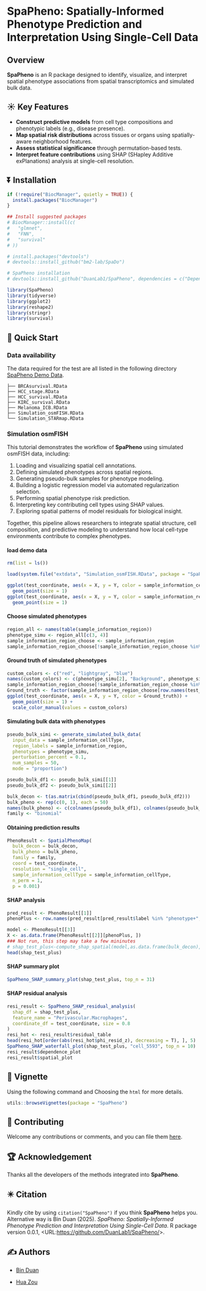 <!-- README.md is generated from README.Rmd. Please edit that file -->

# SpaPheno: Spatially-Informed Phenotype Prediction and Interpretation Using Single-Cell Data

## Overview

**SpaPheno** is an R package designed to identify, visualize, and
interpret spatial phenotype associations from spatial transcriptomics
and simulated bulk data.

## :sunny: Key Features

- **Construct predictive models** from cell type compositions and
  phenotypic labels (e.g., disease presence).
- **Map spatial risk distributions** across tissues or organs using
  spatially-aware neighborhood features.
- **Assess statistical significance** through permutation-based tests.
- **Interpret feature contributions** using SHAP (SHapley Additive
  exPlanations) analysis at single-cell resolution.

## :arrow_double_down: Installation

``` r
if (!require("BiocManager", quietly = TRUE)) {
  install.packages("BiocManager")
}

## Install suggested packages
# BiocManager::install(c(
#   "glmnet",
#   "FNN",
#   "survival"
# ))

# install.packages("devtools")
# devtools::install_github("bm2-lab/SpaDo")

# SpaPheno installation
# devtools::install_github("DuanLab1/SpaPheno", dependencies = c("Depends", "Imports", "LinkingTo"))

library(SpaPheno)
library(tidyverse)
library(ggplot2)
library(reshape2)
library(stringr)
library(survival)
```

## 🚀 Quick Start

### Data availability

The data required for the test are all listed in the following directory
[SpaPheno Demo
Data](https://www.jianguoyun.com/d/home#/sandbox/1b33454/663a25cbfea24b7b/%2F/).

    ├── BRCAsurvival.RData
    ├── HCC_stage.RData
    ├── HCC_survival.RData
    ├── KIRC_survival.RData
    ├── Melanoma_ICB.RData
    ├── Simulation_osmFISH.RData
    └── Simulation_STARmap.RData

### Simulation osmFISH

This tutorial demonstrates the workflow of **SpaPheno** using simulated
osmFISH data, including:

1.  Loading and visualizing spatial cell annotations.
2.  Defining simulated phenotypes across spatial regions.
3.  Generating pseudo-bulk samples for phenotype modeling.
4.  Building a logistic regression model via automated regularization
    selection.
5.  Performing spatial phenotype risk prediction.
6.  Interpreting key contributing cell types using SHAP values.
7.  Exploring spatial patterns of model residuals for biological
    insight.

Together, this pipeline allows researchers to integrate spatial
structure, cell composition, and predictive modeling to understand how
local cell-type environments contribute to complex phenotypes.

#### load demo data

``` r
rm(list = ls())

load(system.file("extdata", "Simulation_osmFISH.RData", package = "SpaPheno"))

ggplot(test_coordinate, aes(x = X, y = Y, color = sample_information_cellType)) +
  geom_point(size = 1)
ggplot(test_coordinate, aes(x = X, y = Y, color = sample_information_region)) +
  geom_point(size = 1)
```

#### Choose simulated phenotypes

``` r
region_all <- names(table(sample_information_region))
phenotype_simu <- region_all[c(3, 4)]
sample_information_region_choose <- sample_information_region
sample_information_region_choose[!sample_information_region_choose %in% phenotype_simu] <- NA
```

#### Ground truth of simulated phenotypes

``` r
custom_colors <- c("red", "lightgray", "blue")
names(custom_colors) <- c(phenotype_simu[2], "Background", phenotype_simu[1])
sample_information_region_choose[!sample_information_region_choose %in% phenotype_simu] <- "Background"
Ground_truth <- factor(sample_information_region_choose[row.names(test_coordinate)], levels = c(phenotype_simu[1], "Background", phenotype_simu[2]))
ggplot(test_coordinate, aes(x = X, y = Y, color = Ground_truth)) +
  geom_point(size = 1) +
  scale_color_manual(values = custom_colors)
```

#### Simulating bulk data with phenotypes

``` r
pseudo_bulk_simi <- generate_simulated_bulk_data(
  input_data = sample_information_cellType, 
  region_labels = sample_information_region, 
  phenotypes = phenotype_simu, 
  perturbation_percent = 0.1, 
  num_samples = 50, 
  mode = "proportion")

pseudo_bulk_df1 <- pseudo_bulk_simi[[1]]
pseudo_bulk_df2 <- pseudo_bulk_simi[[2]]

bulk_decon <- t(as.matrix(cbind(pseudo_bulk_df1, pseudo_bulk_df2)))
bulk_pheno <- rep(c(0, 1), each = 50)
names(bulk_pheno) <- c(colnames(pseudo_bulk_df1), colnames(pseudo_bulk_df2))
family <- "binomial"
```

#### Obtaining prediction results

``` r
PhenoResult <- SpatialPhenoMap(
  bulk_decon = bulk_decon, 
  bulk_pheno = bulk_pheno, 
  family = family, 
  coord = test_coordinate, 
  resolution = "single_cell", 
  sample_information_cellType = sample_information_cellType, 
  n_perm = 1, 
  p = 0.001)
```

#### SHAP analysis

``` r
pred_result <- PhenoResult[[1]]
phenoPlus <- row.names(pred_result[pred_result$label %in% "phenotype+", ])

model <- PhenoResult[[3]]
X <- as.data.frame(PhenoResult[[2]][phenoPlus, ])
### Not run, this step may take a few mininutes
# shap_test_plus<-compute_shap_spatial(model,as.data.frame(bulk_decon),bulk_pheno,X)
head(shap_test_plus)
```

#### SHAP summary plot

``` r
SpaPheno_SHAP_summary_plot(shap_test_plus, top_n = 31)
```

#### SHAP residual analysis

``` r
resi_result <- SpaPheno_SHAP_residual_analysis(
  shap_df = shap_test_plus,
  feature_name = "Perivascular.Macrophages",
  coordinate_df = test_coordinate, size = 0.8
)
resi_hot <- resi_result$residual_table
head(resi_hot[order(abs(resi_hot$phi_resid_z), decreasing = T), ], 5)
SpaPheno_SHAP_waterfall_plot(shap_test_plus, "cell_5593", top_n = 10)
resi_result$dependence_plot
resi_result$spatial_plot
```

## :book: Vignette

Using the following command and Choosing the `html` for more details.

``` r
utils::browseVignettes(package = "SpaPheno")
```

## :sparkling_heart: Contributing

Welcome any contributions or comments, and you can file them
[here](https://github.com/DuanLab1/SpaPheno/issues).

## :trophy: Acknowledgement

Thanks all the developers of the methods integrated into **SpaPheno**.

## :eight_pointed_black_star: Citation

Kindly cite by using `citation("SpaPheno")` if you think **SpaPheno**
helps you. Alternative way is Bin Duan (2025). *SpaPheno:
Spatially-Informed Phenotype Prediction and Interpretation Using
Single-Cell Data*. R package version 0.0.1,
\<URL:<https://github.com/DuanLab1/SpaPheno/>\>.

## :writing_hand: Authors

- [Bin Duan](mailto:binduan@sjtu.edu.cn)

- [Hua Zou](mailto:zouhua1@outlook.com)
